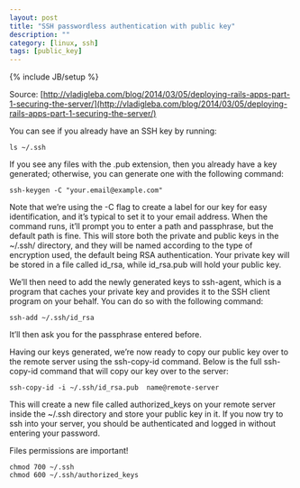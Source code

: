 ```yaml
---
layout: post
title: "SSH passwordless authentication with public key"
description: ""
category: [linux, ssh]
tags: [public_key]
---
```

{% include JB/setup %}

Source: [http://vladigleba.com/blog/2014/03/05/deploying-rails-apps-part-1-securing-the-server/](http://vladigleba.com/blog/2014/03/05/deploying-rails-apps-part-1-securing-the-server/)

You can see if you already have an SSH key by running:
  
    ls ~/.ssh

If you see any files with the .pub extension, then you already have a key generated; otherwise, you can generate one with the following command:
  
    ssh-keygen -C "your.email@example.com"

Note that we’re using the -C flag to create a label for our key for easy identification, and it’s typical to set it to your email address. When the command runs, it’ll prompt you to enter a path and passphrase, but the default path is fine. This will store both the private and public keys in the ~/.ssh/ directory, and they will be named according to the type of encryption used, the default being RSA authentication. Your private key will be stored in a file called id_rsa, while id_rsa.pub will hold your public key.

We’ll then need to add the newly generated keys to ssh-agent, which is a program that caches your private key and provides it to the SSH client program on your behalf. You can do so with the following command:
  
    ssh-add ~/.ssh/id_rsa

It’ll then ask you for the passphrase entered before.

Having our keys generated, we’re now ready to copy our public key over to the remote server using the ssh-copy-id command. Below is the full ssh-copy-id command that will copy our key over to the server:
  
    ssh-copy-id -i ~/.ssh/id_rsa.pub  name@remote-server

This will create a new file called authorized_keys on your remote server inside the ~/.ssh directory and store your public key in it. If you now try to ssh into your server, you should be authenticated and logged in without entering your password.


Files permissions are important!

    chmod 700 ~/.ssh
    chmod 600 ~/.ssh/authorized_keys

